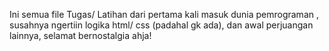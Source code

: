 Ini semua file Tugas/ Latihan dari pertama kali masuk dunia pemrograman , susahnya ngertiin logika html/ css (padahal gk ada), dan awal perjuangan lainnya, selamat bernostalgia ahja!

